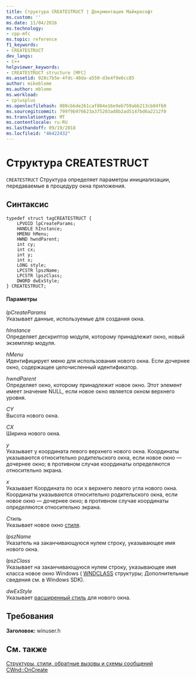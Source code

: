 ```yaml
---
title: Структура CREATESTRUCT | Документация Майкрософт
ms.custom: ''
ms.date: 11/04/2016
ms.technology:
- cpp-mfc
ms.topic: reference
f1_keywords:
- CREATESTRUCT
dev_langs:
- C++
helpviewer_keywords:
- CREATESTRUCT structure [MFC]
ms.assetid: 028c7b5e-4fdc-48da-a550-d3e4f9e6cc85
author: mikeblome
ms.author: mblome
ms.workload:
- cplusplus
ms.openlocfilehash: 880cbbde261caf804e16e9eb759abb213cb84f60
ms.sourcegitcommit: 799f9b976623a375203ad8b2ad5147bd6a2212f0
ms.translationtype: MT
ms.contentlocale: ru-RU
ms.lasthandoff: 09/19/2018
ms.locfileid: "46422432"
---
```

# <a name="createstruct-structure"></a>Структура CREATESTRUCT

`CREATESTRUCT` Структура определяет параметры инициализации, передаваемые в процедуру окна приложения.

## <a name="syntax"></a>Синтаксис

```
typedef struct tagCREATESTRUCT {
    LPVOID lpCreateParams;
    HANDLE hInstance;
    HMENU hMenu;
    HWND hwndParent;
    int cy;
    int cx;
    int y;
    int x;
    LONG style;
    LPCSTR lpszName;
    LPCSTR lpszClass;
    DWORD dwExStyle;
} CREATESTRUCT;
```

#### <a name="parameters"></a>Параметры

*lpCreateParams*<br/>
Указывает данные, используемые для создания окна.

*hInstance*<br/>
Определяет дескриптор модуля, которому принадлежит окно, новый экземпляр модуля.

*hMenu*<br/>
Идентифицирует меню для использования нового окна. Если дочернее окно, содержащее целочисленный идентификатор.

*hwndParent*<br/>
Определяет окно, которому принадлежит новое окно. Этот элемент имеет значение NULL, если новое окно является окном верхнего уровня.

*CY*<br/>
Высота нового окна.

*CX*<br/>
Ширина нового окна.

*y*<br/>
Указывает y координата левого верхнего нового окна. Координаты указываются относительно родительского окна, если новое окно — дочернее окно; в противном случае координаты определяются относительно экрана.

*x*<br/>
Указывает Координата по оси x верхнего левого угла нового окна. Координаты указываются относительно родительского окна, если новое окно — дочернее окно; в противном случае координаты определяются относительно экрана.

*Стиль*<br/>
Указывает новое окно [стиля](../../mfc/reference/styles-used-by-mfc.md).

*lpszName*<br/>
Указатель на заканчивающуюся нулем строку, указывающее имя нового окна.

*lpszClass*<br/>
Указывает на заканчивающуюся нулем строку, указывающее имя класса новое окно Windows ( [WNDCLASS](https://msdn.microsoft.com/library/windows/desktop/ms633576) структуры; Дополнительные сведения см. в Windows SDK).

*dwExStyle*<br/>
Указывает [расширенный стиль](../../mfc/reference/styles-used-by-mfc.md#extended-window-styles) для нового окна.

## <a name="requirements"></a>Требования

**Заголовок:** winuser.h

## <a name="see-also"></a>См. также

[Структуры, стили, обратные вызовы и схемы сообщений](../../mfc/reference/structures-styles-callbacks-and-message-maps.md)<br/>
[CWnd::OnCreate](../../mfc/reference/cwnd-class.md#oncreate)


